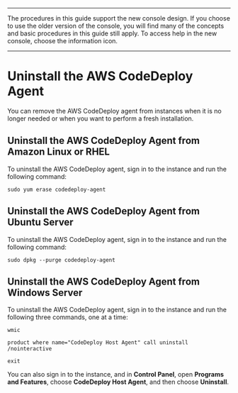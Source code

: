 --------

 The procedures in this guide support the new console design\. If you choose to use the older version of the console, you will find many of the concepts and basic procedures in this guide still apply\. To access help in the new console, choose the information icon\. 

--------

# Uninstall the AWS CodeDeploy Agent<a name="codedeploy-agent-operations-uninstall"></a>

You can remove the AWS CodeDeploy agent from instances when it is no longer needed or when you want to perform a fresh installation\.

## Uninstall the AWS CodeDeploy Agent from Amazon Linux or RHEL<a name="codedeploy-agent-operations-uninstall-linux"></a>

To uninstall the AWS CodeDeploy agent, sign in to the instance and run the following command:

```
sudo yum erase codedeploy-agent
```

## Uninstall the AWS CodeDeploy Agent from Ubuntu Server<a name="codedeploy-agent-operations-uninstall-ubuntu"></a>

To uninstall the AWS CodeDeploy agent, sign in to the instance and run the following command:

```
sudo dpkg --purge codedeploy-agent
```

## Uninstall the AWS CodeDeploy Agent from Windows Server<a name="codedeploy-agent-operations-uninstall-windows"></a>

To uninstall the AWS CodeDeploy agent, sign in to the instance and run the following three commands, one at a time:

```
wmic
```

```
product where name="CodeDeploy Host Agent" call uninstall /nointeractive
```

```
exit
```

You can also sign in to the instance, and in **Control Panel**, open **Programs and Features**, choose **CodeDeploy Host Agent**, and then choose **Uninstall**\.